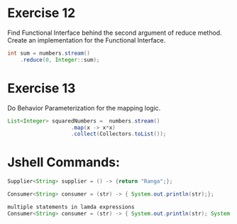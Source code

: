 # Exercise 12

Find Functional Interface behind the second argument of reduce method. Create an implementation for the Functional Interface.
```java
int sum = numbers.stream()
	.reduce(0, Integer::sum);
```

# Exercise 13

Do Behavior Parameterization for the mapping logic.
```java
List<Integer> squaredNumbers =  numbers.stream()
					.map(x -> x*x)
					.collect(Collectors.toList());
```
# Jshell Commands:
```java
Supplier<String> supplier = () -> {return "Ranga";};

Consumer<String> consumer = (str) -> { System.out.println(str);};

multiple statements in lamda expressions
Consumer<String> consumer = (str) -> { System.out.println(str); System.out.println(str);};
```
